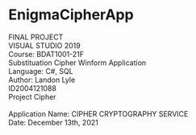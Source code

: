 # EnigmaCipherApp

FINAL PROJECT 
<br />
VISUAL STUDIO 2019
<br />
Course: BDAT1001-21F
<br />
Substituation Cipher Winform Application 
<br />
Language: C#, SQL
<br />
Author: Landon Lyle
<br />
ID2004121088
<br />
Project Cipher
<br />
<br />
Application Name: CIPHER CRYPTOGRAPHY SERVICE
<br />
Date: December 13th, 2021

